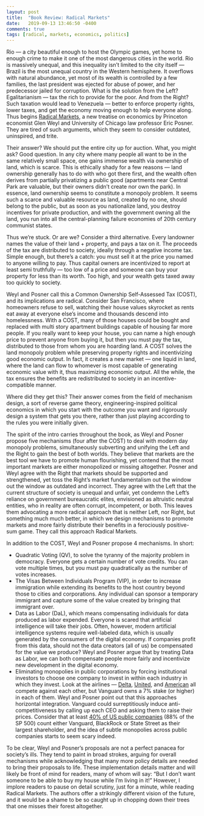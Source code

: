 ```yaml
---
layout: post
title:  "Book Review: Radical Markets"
date:   2019-09-13 13:46:50 -0400
comments: true
tags: [radical, markets, economics, politics]
---
```

Rio — a city beautiful enough to host the Olympic games, yet home to enough crime to make it one of the most dangerous cities in the world. Rio is massively unequal, and this inequality isn’t limited to the city itself — Brazil is the most unequal country in the Western hemisphere. It overflows with natural abundance, yet most of its wealth is controlled by a few families, the last president was ejected for abuse of power, and her predecessor jailed for corruption. What is the solution from the Left? Egalitarianism — tax the rich to provide for the poor. And from the Right? Such taxation would lead to Venezuela — better to enforce property rights, lower taxes, and get the economy moving enough to help everyone along. Thus begins [Radical Markets](https://www.amazon.com/Radical-Markets-Uprooting-Capitalism-Democracy/dp/0691177503), a new treatise on economics by Princeton economist Glen Weyl and University of Chicago law professor Eric Posner. They are tired of such arguments, which they seem to consider outdated, uninspired, and trite.

 Their answer? We should put the entire city up for auction. What, you might ask? Good question.  In any city where many people all want to be in the same relatively small space, one gains immense wealth via ownership of land, which is scarce. This is ethically shady for a few reasons — land ownership generally has to do with who got there first, and the wealth often derives from partially privatizing a public good (apartments near Central Park are valuable, but their owners didn’t create nor own the park). In essence, land ownership seems to constitute a monopoly problem. It seems such a scarce and valuable resource as land, created by no one, should belong to the public, but as soon as you nationalize land, you destroy incentives for private production, and with the government owning all the land, you run into all the central-planning failure economies of 20th century communist states.

Thus we’re stuck. Or are we? Consider a third alternative. Every landowner names the value of their land + property, and pays a tax on it. The proceeds of the tax are distributed to society, ideally through a negative income tax. Simple enough, but there’s a catch: you must sell it at the price you named to anyone willing to pay. Thus capital owners are incentivized to report at least semi truthfully — too low of a price and someone can buy your property for less than its worth. Too high, and your wealth gets taxed away too quickly to society.

Weyl and Posner call this a Common Ownership Self-Assessed Tax (COST), and its implications are radical. Consider San Francisco, where homeowners refuse to sell, watching their house values skyrocket as rents eat away at everyone else’s income and thousands descend into homelessness. With a COST, many of those houses could be bought and replaced with multi story apartment buildings capable of housing far more people. If you really want to keep your house, you can name a high enough price to prevent anyone from buying it, but then you must pay the tax, distributed to those from whom you are hoarding land. A COST solves the land monopoly problem while preserving property rights and incentivizing good economic output. In fact, it creates a new market — one liquid in land, where the land can flow to whomever is most capable of generating economic value with it, thus maximizing economic output. All the while, the tax ensures the benefits are redistributed to society in an incentive-compatible manner.

Where did they get this? Their answer comes from the field of mechanism design, a sort of reverse game theory, engineering-inspired political economics in which you start with the outcome you want and rigorously design a system that gets you there, rather than just playing according to the rules you were initially given.

The spirit of the intro carries throughout the book, as Weyl and Posner propose five mechanisms (four after the COST) to deal with modern day monopoly problems, simultaneously subverting and unifying the Left and the Right to gain the best of both worlds. They believe that markets are the best tool we have to promote human flourishing, yet contend that the most important markets are either monopolized or missing altogether. Posner and Weyl agree with the Right that markets should be supported and strengthened, yet toss the Right’s market fundamentalism out the window out the window as outdated and incorrect. They agree with the Left that the current structure of society is unequal and unfair, yet condemn the Left’s reliance on government bureaucratic elites, envisioned as altruistic neutral entities, who in reality are often corrupt, incompetent, or both. This leaves them advocating a more radical approach that is neither Left, nor Right, but something much much better, in which we design mechanisms to promote markets and more fairly distribute their benefits in a ferociously positive-sum game. They call this approach Radical Markets.

In addition to the COST, Weyl and Posner propose 4 mechanisms. In short:
* Quadratic Voting (QV), to solve the tyranny of the majority problem in democracy. Everyone gets a certain number of vote credits. You can vote multiple times, but you must pay quadratically as the number of votes increases.
* The Visas Between Individuals Program (VIP), in order to increase immigration while extending its benefits to the host country beyond those to cities and corporations. Any individual can sponsor a temporary immigrant and capture some of the value created by bringing that immigrant over.
* Data as Labor (DaL), which means compensating individuals for data produced as labor expended. Everyone is scared that artificial intelligence will take their jobs. Often, however, modern artificial intelligence systems require well-labeled data, which is usually generated by the consumers of the digital economy. If companies profit from this data, should not the data creators (all of us) be compensated for the value we produce? Weyl and Posner argue that by treating Data as Labor, we can both compensate people more fairly and incentivize new development in the digital economy.
* Eliminating monopolies in public corporations by forcing institutional investors to choose one company to invest in within each industry in which they invest. Look at the airlines — [Delta](https://money.cnn.com/quote/shareholders/shareholders.html?symb=DAL&subView=institutional), [United](https://money.cnn.com/quote/shareholders/shareholders.html?symb=UAL&subView=institutional), and [American](https://finance.yahoo.com/quote/AAL/holders/) all compete against each other, but Vanguard owns a 7% stake (or higher) in each of them. Weyl and Posner point out that this approaches horizontal integration. Vanguard could surreptitiously induce anti-competitiveness by calling up each CEO and asking them to raise their prices. Consider that at least [40% of US public companies](https://papers.ssrn.com/sol3/papers.cfm?abstract_id=2798653) (88% of the SP 500) count either Vanguard, BlackRock or State Street as their largest shareholder, and the idea of subtle monopolies across public companies starts to seem scary indeed.

To be clear, Weyl and Posner’s proposals are not a perfect panacea for society’s ills.
They tend to paint in broad strokes, arguing for overall mechanisms while acknowledging that many more policy details are needed to bring their proposals to life. These implementation details matter and will likely be front of mind for readers, many of whom will say: “But I don’t want someone to be able to buy my house while I’m living in it!” However, I implore readers to pause on detail scrutiny, just for a minute, while reading Radical Markets. The authors offer a strikingly different vision of the future, and it would be a shame to be so caught up in chopping down their trees that one misses their forest altogether. 

